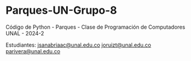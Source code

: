 # Parques-UN-Grupo-8
Código de Python - Parques - Clase de Programación de Computadores UNAL - 2024-2

Estudiantes: 
jsanabriaac@unal.edu.co
joruizt@unal.edu.co
parivera@unal.edu.co
